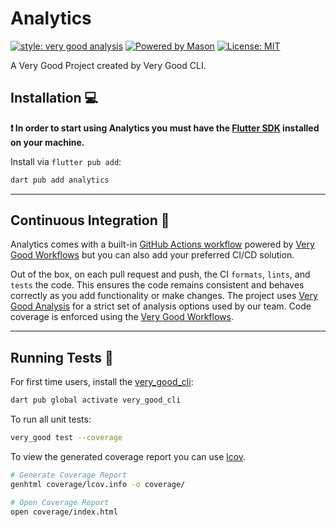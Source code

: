 # Analytics

[![style: very good analysis][very_good_analysis_badge]][very_good_analysis_link]
[![Powered by Mason](https://img.shields.io/endpoint?url=https%3A%2F%2Ftinyurl.com%2Fmason-badge)](https://github.com/felangel/mason)
[![License: MIT][license_badge]][license_link]

A Very Good Project created by Very Good CLI.

## Installation 💻

**❗ In order to start using Analytics you must have the [Flutter SDK][flutter_install_link] installed on your machine.**

Install via `flutter pub add`:

```sh
dart pub add analytics
```

---

## Continuous Integration 🤖

Analytics comes with a built-in [GitHub Actions workflow][github_actions_link] powered by [Very Good Workflows][very_good_workflows_link] but you can also add your preferred CI/CD solution.

Out of the box, on each pull request and push, the CI `formats`, `lints`, and `tests` the code. This ensures the code remains consistent and behaves correctly as you add functionality or make changes. The project uses [Very Good Analysis][very_good_analysis_link] for a strict set of analysis options used by our team. Code coverage is enforced using the [Very Good Workflows][very_good_coverage_link].

---

## Running Tests 🧪

For first time users, install the [very_good_cli][very_good_cli_link]:

```sh
dart pub global activate very_good_cli
```

To run all unit tests:

```sh
very_good test --coverage
```

To view the generated coverage report you can use [lcov](https://github.com/linux-test-project/lcov).

```sh
# Generate Coverage Report
genhtml coverage/lcov.info -o coverage/

# Open Coverage Report
open coverage/index.html
```

[flutter_install_link]: https://docs.flutter.dev/get-started/install
[github_actions_link]: https://docs.github.com/en/actions/learn-github-actions
[license_badge]: https://img.shields.io/badge/license-MIT-blue.svg
[license_link]: https://opensource.org/licenses/MIT
[logo_black]: https://raw.githubusercontent.com/VGVentures/very_good_brand/main/styles/README/vgv_logo_black.png#gh-light-mode-only
[logo_white]: https://raw.githubusercontent.com/VGVentures/very_good_brand/main/styles/README/vgv_logo_white.png#gh-dark-mode-only
[mason_link]: https://github.com/felangel/mason
[very_good_analysis_badge]: https://img.shields.io/badge/style-very_good_analysis-B22C89.svg
[very_good_analysis_link]: https://pub.dev/packages/very_good_analysis
[very_good_cli_link]: https://pub.dev/packages/very_good_cli
[very_good_coverage_link]: https://github.com/marketplace/actions/very-good-coverage
[very_good_ventures_link]: https://verygood.ventures
[very_good_ventures_link_light]: https://verygood.ventures#gh-light-mode-only
[very_good_ventures_link_dark]: https://verygood.ventures#gh-dark-mode-only
[very_good_workflows_link]: https://github.com/VeryGoodOpenSource/very_good_workflows
